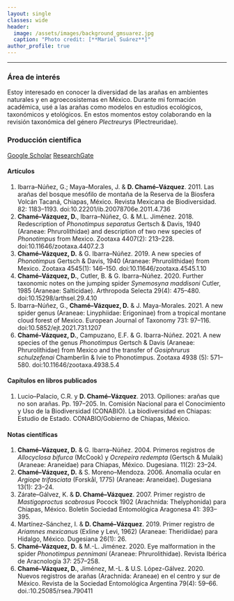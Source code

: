 ```yaml
---
layout: single
classes: wide
header:
  image: /assets/images/background_gmsuarez.jpg
  caption: "Photo credit: [**Mariel Suárez**]"
author_profile: true
---
```

***
### Área de interés
Estoy interesado en conocer la diversidad de las arañas en ambientes naturales y en agroecosistemas en México. Durante mi formación académica, usé a las arañas como modelos en estudios ecológicos, taxonómicos y etológicos.
En estos momentos estoy colaborando en la revisión taxonómica del género *Plectreurys* (Plectreuridae).

### Producción científica
<a href="https://scholar.google.com/citations?hl=es&user=-yv0vf0AAAAJ" class="btn btn--info">Google Scholar</a>
<a href="https://www.researchgate.net/profile/David_Chame-Vazquez/publications" class="btn btn--success">ResearchGate</a>
#### Artículos
1.	Ibarra–Núñez, G.; Maya–Morales, J. & **D. Chamé–Vázquez**. 2011. Las arañas del bosque mesófilo de montaña de la Reserva de la Biosfera Volcán Tacaná, Chiapas, México. Revista Mexicana de Biodiversidad. 82: 1183–1193. doi:10.22201/ib.20078706e.2011.4.736
2.	**Chamé–Vázquez, D.**, Ibarra–Núñez, G. & M.L. Jiménez. 2018. Redescription of *Phonotimpus separatus* Gertsch & Davis, 1940 (Araneae: Phrurolithidae) and description of two new species of *Phonotimpus* from Mexico. Zootaxa 4407(2): 213–228. doi:10.11646/zootaxa.4407.2.3
3.	**Chamé–Vázquez, D.** & G. Ibarra–Núñez. 2019. A new species of *Phonotimpus* Gertsch & Davis, 1940 (Araneae: Phrurolithidae) from Mexico. Zootaxa 4545(1): 146–150. doi:10.11646/zootaxa.4545.1.10
4.	**Chamé–Vázquez, D.**, Cutler, B. & G. Ibarra–Núñez. 2020. Further taxonomic notes on the jumping spider *Synemosyna maddisoni* Cutler, 1985 (Araneae: Salticidae). Arthropoda Selecta 29(4): 475–480. doi:10.15298/arthsel.29.4.10
5.	Ibarra–Núñez, G., **Chamé–Vázquez, D.** & J. Maya-Morales. 2021. A new spider genus (Araneae: Linyphiidae: Erigoninae) from a tropical montane cloud forest of Mexico. European Journal of Taxonomy 731: 97–116. doi:10.5852/ejt.2021.731.1207
6.	**Chamé-Vázquez, D.**, Campuzano, E.F. & G. Ibarra-Núñez. 2021. A new species of the genus *Phonotimpus* Gertsch & Davis (Araneae: Phrurolithidae) from Mexico and the transfer of *Gosiphrurus schulzefenai* Chamberlin & Ivie to Phonotimpus. Zootaxa 4938 (5): 571–580.  doi:10.11646/zootaxa.4938.5.4

#### Capítulos en libros publicados
1. Lucio–Palacio, C.R. y **D. Chamé–Vázquez**. 2013. Opiliones: arañas que no son arañas. Pp. 197–205. In. Comisión Nacional para el Conocimiento y Uso de la Biodiversidad (CONABIO). La biodiversidad en Chiapas: Estudio de Estado. CONABIO/Gobierno de Chiapas, México.

#### Notas científicas
1.	**Chamé–Vázquez, D.** & G. Ibarra–Núñez. 2004. Primeros registros de *Allocyclosa bifurca* (McCook) y *Ocrepeira redempta* (Gertsch & Mulaik) (Araneae: Araneidae) para Chiapas, México. Dugesiana. 11(2): 23–24.
2.	**Chamé–Vázquez, D.** & S. Moreno–Mendoza. 2006. Anomalía ocular en *Argiope trifasciata* (Forskål, 1775) (Araneae: Araneidae). Dugesiana 13(1): 23–24.
3.	Zárate–Gálvez, K. & **D. Chamé–Vázquez**. 2007. Primer registro de *Mastigoproctus scabrosus* Pocock 1902 (Arachnida: Thelyphonida) para Chiapas, México. Boletín Sociedad Entomológica Aragonesa 41: 393–395.
4.	Martínez–Sánchez, I. & **D. Chamé–Vázquez**. 2019. Primer registro de *Ariamnes mexicanus* (Exline y Levi, 1962) (Araneae: Theridiidae) para Hidalgo, México. Dugesiana 26(1): 26.
5.	**Chamé–Vázquez, D.** & M.-L. Jiménez. 2020. Eye malformation in the spider *Phonotimpus pennimani* (Araneae: Phrurolithidae). Revista Ibérica de Aracnología 37: 257–258.
6.	**Chamé–Vázquez, D.**, Jiménez, M.-L. & U.S. López-Gálvez. 2020. Nuevos registros de arañas (Arachnida: Araneae) en el centro y sur de México. Revista de la Sociedad Entomológica Argentina 79(4): 59–66. doi.:10.25085/rsea.790411
